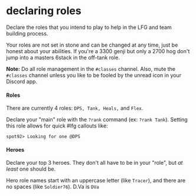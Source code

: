 # declaring roles

Declare the roles that you intend to play to help in the LFG and team building process.

Your roles are not set in stone and can be changed at any time, just be honest about your abilities. If you're a 3300 genji but only a 2700 hog don't jump into a masters 6stack in the off-tank role.

**Note:** Do all role management in the `#classes` channel. Also, mute the `#classes` channel unless you like to be fooled by the unread icon in your Discord app.

#### Roles
There are currently 4 roles: `DPS, Tank, Heals,` and `Flex`.

Declare your "main" role with the `?rank` command (ex: `?rank Tank`). Setting this role allows for quick #lfg callouts like:
```
spot92> Looking for one @DPS
```

#### Heroes
Declare your top 3 heroes. They don't all have to be in your "role", but *at least* one should be.

Hero role names start with an uppercase letter (like `Tracer`), and there are no spaces (like `Soldier76`). D.Va is `DVa`
